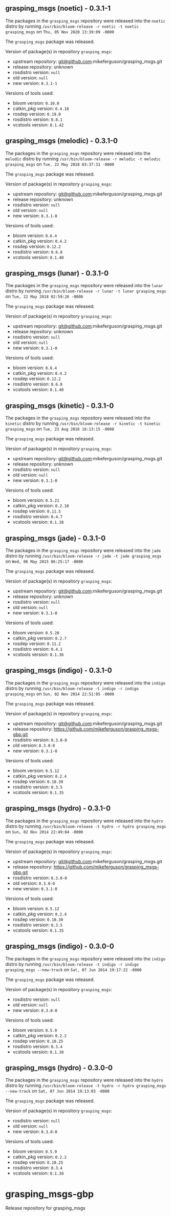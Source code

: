 ## grasping_msgs (noetic) - 0.3.1-1

The packages in the `grasping_msgs` repository were released into the `noetic` distro by running `/usr/bin/bloom-release -r noetic -t noetic grasping_msgs` on `Thu, 05 Nov 2020 13:39:09 -0000`

The `grasping_msgs` package was released.

Version of package(s) in repository `grasping_msgs`:

- upstream repository: git@github.com:mikeferguson/grasping_msgs.git
- release repository: unknown
- rosdistro version: `null`
- old version: `null`
- new version: `0.3.1-1`

Versions of tools used:

- bloom version: `0.10.0`
- catkin_pkg version: `0.4.18`
- rosdep version: `0.19.0`
- rosdistro version: `0.8.1`
- vcstools version: `0.1.42`


## grasping_msgs (melodic) - 0.3.1-0

The packages in the `grasping_msgs` repository were released into the `melodic` distro by running `/usr/bin/bloom-release -r melodic -t melodic grasping_msgs` on `Tue, 22 May 2018 03:37:31 -0000`

The `grasping_msgs` package was released.

Version of package(s) in repository `grasping_msgs`:

- upstream repository: git@github.com:mikeferguson/grasping_msgs.git
- release repository: unknown
- rosdistro version: `null`
- old version: `null`
- new version: `0.3.1-0`

Versions of tools used:

- bloom version: `0.6.4`
- catkin_pkg version: `0.4.2`
- rosdep version: `0.12.2`
- rosdistro version: `0.6.8`
- vcstools version: `0.1.40`


## grasping_msgs (lunar) - 0.3.1-0

The packages in the `grasping_msgs` repository were released into the `lunar` distro by running `/usr/bin/bloom-release -r lunar -t lunar grasping_msgs` on `Tue, 22 May 2018 02:59:26 -0000`

The `grasping_msgs` package was released.

Version of package(s) in repository `grasping_msgs`:

- upstream repository: git@github.com:mikeferguson/grasping_msgs.git
- release repository: unknown
- rosdistro version: `null`
- old version: `null`
- new version: `0.3.1-0`

Versions of tools used:

- bloom version: `0.6.4`
- catkin_pkg version: `0.4.2`
- rosdep version: `0.12.2`
- rosdistro version: `0.6.8`
- vcstools version: `0.1.40`


## grasping_msgs (kinetic) - 0.3.1-0

The packages in the `grasping_msgs` repository were released into the `kinetic` distro by running `/usr/bin/bloom-release -r kinetic -t kinetic grasping_msgs` on `Tue, 23 Aug 2016 16:13:15 -0000`

The `grasping_msgs` package was released.

Version of package(s) in repository `grasping_msgs`:

- upstream repository: git@github.com:mikeferguson/grasping_msgs.git
- release repository: unknown
- rosdistro version: `null`
- old version: `null`
- new version: `0.3.1-0`

Versions of tools used:

- bloom version: `0.5.21`
- catkin_pkg version: `0.2.10`
- rosdep version: `0.11.5`
- rosdistro version: `0.4.7`
- vcstools version: `0.1.38`


## grasping_msgs (jade) - 0.3.1-0

The packages in the `grasping_msgs` repository were released into the `jade` distro by running `/usr/bin/bloom-release -r jade -t jade grasping_msgs` on `Wed, 06 May 2015 06:25:17 -0000`

The `grasping_msgs` package was released.

Version of package(s) in repository `grasping_msgs`:
- upstream repository: git@github.com:mikeferguson/grasping_msgs.git
- release repository: unknown
- rosdistro version: `null`
- old version: `null`
- new version: `0.3.1-0`

Versions of tools used:
- bloom version: `0.5.20`
- catkin_pkg version: `0.2.7`
- rosdep version: `0.11.2`
- rosdistro version: `0.4.1`
- vcstools version: `0.1.36`


## grasping_msgs (indigo) - 0.3.1-0

The packages in the `grasping_msgs` repository were released into the `indigo` distro by running `/usr/bin/bloom-release -t indigo -r indigo grasping_msgs` on `Sun, 02 Nov 2014 22:51:05 -0000`

The `grasping_msgs` package was released.

Version of package(s) in repository `grasping_msgs`:
- upstream repository: git@github.com:mikeferguson/grasping_msgs.git
- release repository: https://github.com/mikeferguson/grasping_msgs-gbp.git
- rosdistro version: `0.3.0-0`
- old version: `0.3.0-0`
- new version: `0.3.1-0`

Versions of tools used:
- bloom version: `0.5.12`
- catkin_pkg version: `0.2.4`
- rosdep version: `0.10.30`
- rosdistro version: `0.3.5`
- vcstools version: `0.1.35`


## grasping_msgs (hydro) - 0.3.1-0

The packages in the `grasping_msgs` repository were released into the `hydro` distro by running `/usr/bin/bloom-release -t hydro -r hydro grasping_msgs` on `Sun, 02 Nov 2014 22:49:04 -0000`

The `grasping_msgs` package was released.

Version of package(s) in repository `grasping_msgs`:
- upstream repository: git@github.com:mikeferguson/grasping_msgs.git
- release repository: https://github.com/mikeferguson/grasping_msgs-gbp.git
- rosdistro version: `0.3.0-0`
- old version: `0.3.0-0`
- new version: `0.3.1-0`

Versions of tools used:
- bloom version: `0.5.12`
- catkin_pkg version: `0.2.4`
- rosdep version: `0.10.30`
- rosdistro version: `0.3.5`
- vcstools version: `0.1.35`


## grasping_msgs (indigo) - 0.3.0-0

The packages in the `grasping_msgs` repository were released into the `indigo` distro by running `/usr/bin/bloom-release -t indigo -r indigo grasping_msgs --new-track` on `Sat, 07 Jun 2014 19:17:22 -0000`

The `grasping_msgs` package was released.

Version of package(s) in repository `grasping_msgs`:
- rosdistro version: `null`
- old version: `null`
- new version: `0.3.0-0`

Versions of tools used:
- bloom version: `0.5.9`
- catkin_pkg version: `0.2.2`
- rosdep version: `0.10.25`
- rosdistro version: `0.3.4`
- vcstools version: `0.1.30`


## grasping_msgs (hydro) - 0.3.0-0

The packages in the `grasping_msgs` repository were released into the `hydro` distro by running `/usr/bin/bloom-release -t hydro -r hydro grasping_msgs --new-track` on `Sat, 07 Jun 2014 19:13:03 -0000`

The `grasping_msgs` package was released.

Version of package(s) in repository `grasping_msgs`:
- rosdistro version: `null`
- old version: `null`
- new version: `0.3.0-0`

Versions of tools used:
- bloom version: `0.5.9`
- catkin_pkg version: `0.2.2`
- rosdep version: `0.10.25`
- rosdistro version: `0.3.4`
- vcstools version: `0.1.30`


grasping_msgs-gbp
=================

Release repository for grasping_msgs
